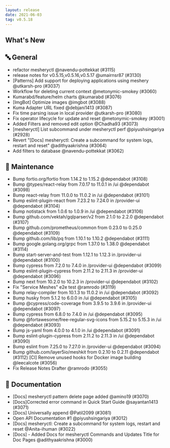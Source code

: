 ```yaml
---
layout: release
date: 2021-06-03
tag: v0.5.18
---
```


## What's New

## 🔤 General

- refactor mesheryctl @navendu-pottekkat (#3115)
- release notes for v0.5.15,v0.5.16,v0.5.17 @umairnsr87 (#3130)
- [Patterns] Add support for deploying applications using meshery @utkarsh-pro (#3037)
- Workflow for deleting current context @metonymic-smokey (#3060)
- Kumarabd/feature/helm charts @kumarabd (#3076)
- [ImgBot] Optimize images @imgbot (#3088)
- Kuma Adapter URL fixed @debjani1413 (#3087)
- Fix time parsing issue in local provider @utkarsh-pro (#3080)
- Fix operator lifecycle for update and reset @metonymic-smokey (#3001)
- Added Filters and removed edit option @Chadha93 (#3073)
- [mesheryctl] List subcommand under mesheryctl perf @piyushsingariya (#2928)
- Revert "[Docs] mesheryctl: Create a subcommand for system logs, restart and reset" @adithyaakrishna (#3064)
- Add filters to database @navendu-pottekkat (#3062)

## 🧰 Maintenance

- Bump fortio.org/fortio from 1.14.2 to 1.15.2 @dependabot (#3108)
- Bump @types/react-relay from 7.0.17 to 11.0.1 in /ui @dependabot (#3098)
- Bump react-relay from 11.0.0 to 11.0.2 in /ui @dependabot (#3101)
- Bump eslint-plugin-react from 7.23.2 to 7.24.0 in /provider-ui @dependabot (#3104)
- Bump notistack from 1.0.6 to 1.0.9 in /ui @dependabot (#3106)
- Bump github.com/vektah/gqlparser/v2 from 2.1.0 to 2.2.0 @dependabot (#3107)
- Bump github.com/prometheus/common from 0.23.0 to 0.25.0 @dependabot (#3109)
- Bump github.com/lib/pq from 1.10.1 to 1.10.2 @dependabot (#3111)
- Bump google.golang.org/grpc from 1.37.0 to 1.38.0 @dependabot (#3114)
- Bump start-server-and-test from 1.12.1 to 1.12.3 in /provider-ui @dependabot (#3100)
- Bump cypress from 7.2.0 to 7.4.0 in /provider-ui @dependabot (#3099)
- Bump eslint-plugin-cypress from 2.11.2 to 2.11.3 in /provider-ui @dependabot (#3096)
- Bump next from 10.2.0 to 10.2.3 in /provider-ui @dependabot (#3102)
- Fix "Service Meshes" e2e test @ramrodo (#3119)
- Bump relay-compiler from 10.1.3 to 11.0.2 in /ui @dependabot (#3092)
- Bump husky from 5.1.2 to 6.0.0 in /ui @dependabot (#3105)
- Bump @cypress/code-coverage from 3.9.5 to 3.9.6 in /provider-ui @dependabot (#3097)
- Bump cypress from 6.8.0 to 7.4.0 in /ui @dependabot (#3095)
- Bump @fortawesome/free-regular-svg-icons from 5.15.2 to 5.15.3 in /ui @dependabot (#3093)
- Bump js-yaml from 4.0.0 to 4.1.0 in /ui @dependabot (#3091)
- Bump eslint-plugin-cypress from 2.11.2 to 2.11.3 in /ui @dependabot (#3090)
- Bump eslint from 7.25.0 to 7.27.0 in /provider-ui @dependabot (#3094)
- Bump github.com/layer5io/meshkit from 0.2.10 to 0.2.11 @dependabot (#3112)
  [CI] Remove unused hooks for Docker image building @leecalcote (#3056)
- Fix Release Notes Drafter @ramrodo (#3055)

## 📖 Documentation

- [Docs] mesheryctl pattern delete page added @amino19 (#3070)
- [Docs]Corrected error command in Quick Start Guide @sayantan1413 (#3071)
- [Docs] Universally append @Patil2099 (#3081)
- Open API Documentation #1 @piyushsingariya (#3012)
- [Docs] mesheryctl: Create a subcommand for system logs, restart and reset @Anita-ihuman (#3022)
- [Docs] - Added Docs for mesheryctl Commands and Updates Title for Doc Pages @adithyaakrishna (#3000)
